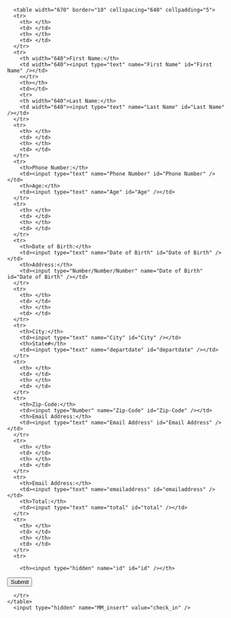 

<head>
<meta http-equiv="Content-Type" content="text/html; charset=utf-8" />
<title>Check in/out</title>
<link href="../../css/general.css" rel="stylesheet" type="text/css" />
</head>

<body style="background-colour:#000000;">            
<div id="container_3col">

<form action="<?php echo $editFormAction; ?>" id="check_in" name="check_in" method="POST">
      
      <table width="670" border="10" cellspacing="640" cellpadding="5">
      <tr>
        <th> </th>
        <td> </td>
        <th> </th>
        <td> </td>
      </tr>
      <tr>
        <th width="640">First Name:</th>
        <td width="640"><input type="text" name="First Name" id="First Name" /></td>
        <</tr>
        <th></th>
        <td></td>
        <tr>
        <th width="640">Last Name:</th>
        <td width="640"><input type="text" name="Last Name" id="Last Name" /></td>
      </tr>
      <tr>
        <th> </th>
        <td> </td>
        <th> </th>
        <td> </td>
      </tr>
      <tr>
        <th>Phone Number:</th>
        <td><input type="text" name="Phone Number" id="Phone Number" /></td>
        <th>Age:</th>
        <td><input type="text" name="Age" id="Age" /></td>
      </tr>
      <tr>
        <th> </th>
        <td> </td>
        <th> </th>
        <td> </td>
      </tr>
      <tr>
        <th>Date of Birth:</th>
        <td><input type="text" name="Date of Birth" id="Date of Birth" /></td>
        <th>Address:</th>
        <td><input type="Number/Number/Number" name="Date of Birth" id="Date of Birth" /></td>
      </tr>
      <tr>
        <th> </th>
        <td> </td>
        <th> </th>
        <td> </td>
      </tr>
      <tr>
        <th>City:</th>
        <td><input type="text" name="City" id="City" /></td>
        <th>State#</th>
        <td><input type="text" name="departdate" id="departdate" /></td>
      </tr>
      <tr>
        <th> </th>
        <td> </td>
        <th> </th>
        <td> </td>
      </tr>
      <tr>
        <th>Zip-Code:</th>
        <td><input type="Number" name="Zip-Code" id="Zip-Code" /></td>
        <th>Email Address:</th>
        <td><input type="text" name="Email Address" id="Email Address" /></td>
      </tr>
      <tr>
        <th> </th>
        <td> </td>
        <th> </th>
        <td> </td>
      </tr>
      <tr>
        <th>Email Address:</th>
        <td><input type="text" name="emailaddress" id="emailaddress" /></td>
        <th>Total:</th>
        <td><input type="text" name="total" id="total" /></td>
      </tr>
      <tr>
        <th> </th>
        <td> </td>
        <th> </th>
        <td> </td>
      </tr>
      <tr>
       
        <th><input type="hidden" name="id" id="id" /></th>
<td><input type="submit" name="button" id="button" value="Submit" /></td>

      </tr>
    </table>
      <input type="hidden" name="MM_insert" value="check_in" />
</form>
</div> 
</body>
</html>
